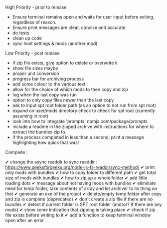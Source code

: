 High Priority - prior to release

- Ensure terminal remains open and waits for user input before exiting, regardless of reason.
- Ensure print messages are clear, concise and accurate.
- do tests
- clean up code
- sync host settings & mods (another mod)

Low Priority - post release

- if zip file exists, give option to delete or overwrite it
- show file sizes maybe
- proper unit conversion
- progress bar for archiving process
- add some colour to the various text
- allow for the choice of which mods to then copy and zip
- log when the last copy was run
- option to only copy files newer than the last copy
- ask to input spt root folder path (as an option to not run from spt root)
- expand on user/mods directory check to check for spt root (currently assuming in root)
- look into how to integrate 'prompts' npmjs.com/package/prompts
- include a readme in the zipped archive with instructions for where to extract the bundles zip to.
- if the process completed in less than a second, print a message highlighting how quick that was!

Complete :

✔ change the async readdir to sync readdir : <https://www.geeksforgeeks.org/node-js-fs-readdirsync-method/>
✔ print only mods with bundles
✔ how to copy folder to different path
✔ get total size of mods with bundles
✔ how to zip up a whole folder
✔ add little loading dots
✔ message about not having mods with bundles
✔ eliminate need for temp folder, take contents of array and let archiver to its thing on that
✔ generate an exe of the project
✔ delete/empty temp folder after copy and zip is complete (deprecated)
✔ don't create a zip file if there are no bundles
✔ detect if current folder is SPT root folder (and/or? if there are any mods)
✔ show some indication that zipping is taking place
✔ check if zip file exists before writing to it
✔ add a function to keep terminal window open after an error
